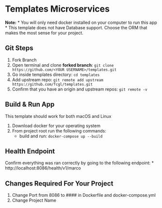 # Templates Microservices

**Note:** 
    * You will only need docker installed on your computer to run this app
    * This template does not have Database support. Choose the ORM that makes the most sense for your project. 

## Git Steps
1. Fork Branch
2. Open terminal and clone **forked branch**: `git clone https://github.com/<YOUR USERNAME>/templates.git`
3. Go inside templates directory: `cd templates`
3. Add upstream repo: `git remote add upstream https://github.com/fcgl/templates.git`
4. Confirm that you have an origin and upstream repos: `git remote -v`

## Build & Run App

This template should work for both macOS and Linux

1. Download docker for your operating system
2. From project root run the following commands:
    * build and run: `docker-compose up --build`


## Health Endpoint

Confirm everything was ran correctly by going to the following endpoint: 
    * http://localhost:8086/health/v1/marco

## Changes Required For Your Project
1. Change Port from 8086 to #### in Dockerfile and docker-compose.yml
2. Change Project Name


